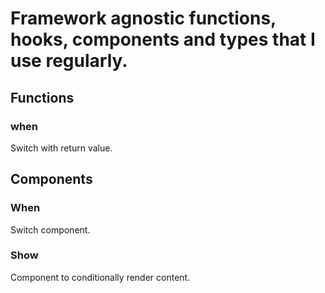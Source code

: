 # Framework agnostic functions, hooks, components and types that I use regularly.

## Functions

### when

Switch with return value.

## Components

### When

Switch component.

### Show

Component to conditionally render content.
